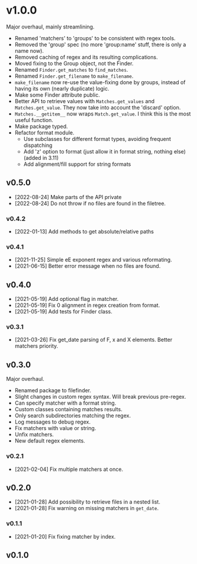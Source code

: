 
# v1.0.0

Major overhaul, mainly streamlining.
- Renamed 'matchers' to 'groups' to be consistent with regex tools.
- Removed the 'group' spec (no more 'group:name' stuff, there is only a name now).
- Removed caching of regex and its resulting complications.
- Moved fixing to the Group object, not the Finder.
- Renamed `Finder.get_matches` to `find_matches`.
- Renamed `Finder.get_filename` to `make_filename`.
- `make_filename` now re-use the value-fixing done by groups, instead of having its own (nearly duplicate) logic.
- Make some Finder attribute public.
- Better API to retrieve values with `Matches.get_values` and `Matches.get_value`.
  They now take into account the 'discard' option.
- `Matches.__getitem__` now wraps `Match.get_value`. I think this is the most useful function.
- Make package typed.
- Refactor format module.
  - Use subclasses for different format types, avoiding frequent dispatching
  - Add 'z' option to format (just allow it in format string, nothing else) (added in 3.11)
  - Add alignment/fill support for string formats

## v0.5.0

- [2022-08-24] Make parts of the API private
- [2022-08-24] Do not throw if no files are found in the filetree.

### v0.4.2

- [2022-01-13] Add methods to get absolute/relative paths

### v0.4.1

- [2021-11-25] Simple eE exponent regex and various reformating.
- [2021-06-15] Better error message when no files are found.

## v0.4.0

- [2021-05-19] Add optional flag in matcher. 
- [2021-05-19] Fix 0 alignment in regex creation from format.
- [2021-05-19] Add tests for Finder class.

### v0.3.1

- [2021-03-26] Fix get_date parsing of F, x and X elements. Better matchers priority.

## v0.3.0

Major overhaul.
- Renamed package to filefinder.
- Slight changes in custom regex syntax. Will break previous pre-regex.
- Can specify matcher with a format string.
- Custom classes containing matches results.
- Only search subdirectories matching the regex.
- Log messages to debug regex.
- Fix matchers with value or string.
- Unfix matchers.
- New default regex elements.


### v0.2.1

- [2021-02-04] Fix multiple matchers at once.

## v0.2.0

- [2021-01-28] Add possibility to retrieve files in a nested list.
- [2021-01-28] Fix warning on missing matchers in `get_date`.

### v0.1.1

- [2021-01-20] Fix fixing matcher by index.

## v0.1.0


